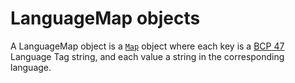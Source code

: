 # LanguageMap objects

A LanguageMap object is a [`Map`](https://developer.mozilla.org/de/docs/Web/JavaScript/Reference/Global_Objects/Map)
object where each key is a [BCP 47](http://tools.ietf.org/html/bcp47) Language Tag string, and each value a string in the corresponding language.
